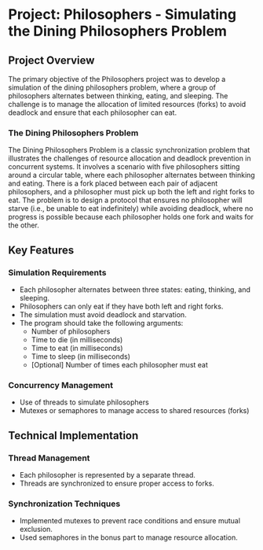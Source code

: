 # Project: Philosophers - Simulating the Dining Philosophers Problem

## Project Overview

The primary objective of the Philosophers project was to develop a simulation of the dining philosophers problem, where a group of philosophers alternates between thinking, eating, and sleeping. The challenge is to manage the allocation of limited resources (forks) to avoid deadlock and ensure that each philosopher can eat.

### The Dining Philosophers Problem

The Dining Philosophers Problem is a classic synchronization problem that illustrates the challenges of resource allocation and deadlock prevention in concurrent systems. It involves a scenario with five philosophers sitting around a circular table, where each philosopher alternates between thinking and eating. There is a fork placed between each pair of adjacent philosophers, and a philosopher must pick up both the left and right forks to eat. The problem is to design a protocol that ensures no philosopher will starve (i.e., be unable to eat indefinitely) while avoiding deadlock, where no progress is possible because each philosopher holds one fork and waits for the other.

## Key Features

### Simulation Requirements

- Each philosopher alternates between three states: eating, thinking, and sleeping.
- Philosophers can only eat if they have both left and right forks.
- The simulation must avoid deadlock and starvation.
- The program should take the following arguments:
  - Number of philosophers
  - Time to die (in milliseconds)
  - Time to eat (in milliseconds)
  - Time to sleep (in milliseconds)
  - [Optional] Number of times each philosopher must eat

### Concurrency Management

- Use of threads to simulate philosophers
- Mutexes or semaphores to manage access to shared resources (forks)

## Technical Implementation

### Thread Management

- Each philosopher is represented by a separate thread.
- Threads are synchronized to ensure proper access to forks.

### Synchronization Techniques

- Implemented mutexes to prevent race conditions and ensure mutual exclusion.
- Used semaphores in the bonus part to manage resource allocation.
